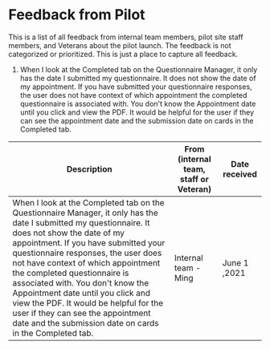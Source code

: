# Feedback from Pilot 
This is a list of all feedback from internal team members, pilot site staff members, and Veterans about the pilot launch. The feedback is not categorized or prioritized. This is just a place to capture all feedback.

1. When I look at the Completed tab on the Questionnaire Manager, it only has the date I submitted my questionnaire. It does not show the date of my appointment. If you have submitted your questionnaire responses, the user does not have context of which appointment the completed questionnaire is associated with.  You don't know the Appointment date until you click and view the PDF.
It would be helpful for the user if they can see the appointment date and the submission date on cards in the Completed tab.

| Description   | From (internal team, staff or Veteran) | Date received | 
| ------------------------------------------------------------ | ------------ | ------------ |
| When I look at the Completed tab on the Questionnaire Manager, it only has the date I submitted my questionnaire. It does not show the date of my appointment. If you have submitted your questionnaire responses, the user does not have context of which appointment the completed questionnaire is associated with.  You don't know the Appointment date until you click and view the PDF. It would be helpful for the user if they can see the appointment date and the submission date on cards in the Completed tab. | Internal team - Ming | June 1 ,2021 |
